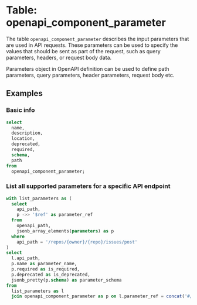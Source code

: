 # Table: openapi_component_parameter

The table `openapi_component_parameter` describes the input parameters that are used in API requests. These parameters can be used to specify the values that should be sent as part of the request, such as query parameters, headers, or request body data.

Parameters object in OpenAPI definition can be used to define path parameters, query parameters, header parameters, request body etc.

## Examples

### Basic info

```sql
select
  name,
  description,
  location,
  deprecated,
  required,
  schema,
  path
from
  openapi_component_parameter;
```

### List all supported parameters for a specific API endpoint

```sql
with list_parameters as (
  select
    api_path,
    p ->> '$ref' as parameter_ref
  from
    openapi_path,
    jsonb_array_elements(parameters) as p
  where
    api_path = '/repos/{owner}/{repo}/issues/post'
)
select
  l.api_path,
  p.name as parameter_name,
  p.required as is_required,
  p.deprecated as is_deprecated,
  jsonb_pretty(p.schema) as parameter_schema
from
  list_parameters as l
  join openapi_component_parameter as p on l.parameter_ref = concat('#/components/parameters/', p.name);
```

